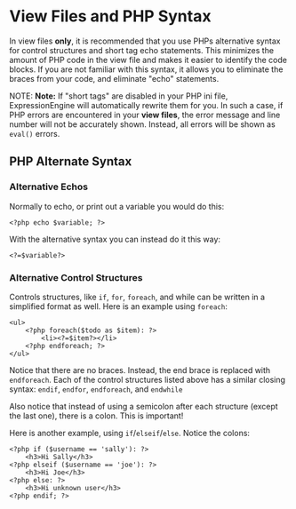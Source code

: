 <!--
    This source file is part of the open source project
    ExpressionEngine User Guide (https://github.com/ExpressionEngine/ExpressionEngine-User-Guide)

    @link      https://expressionengine.com/
    @copyright Copyright (c) 2003-2020, Packet Tide, LLC (https://ellislab.com)
    @license   https://expressionengine.com/license Licensed under Apache License, Version 2.0
-->

# View Files and PHP Syntax

In view files **only**, it is recommended that you use PHPs alternative syntax for control structures and short tag echo statements. This minimizes the amount of PHP code in the view file and makes it easier to identify the code blocks. If you are not familiar with this syntax, it allows you to eliminate the braces from your code, and eliminate "echo" statements.

NOTE: **Note:** If "short tags" are disabled in your PHP ini file, ExpressionEngine will automatically rewrite them for you. In such a case, if PHP errors are encountered in your **view files**, the error message and line number will not be accurately shown. Instead, all errors will be shown as `eval()` errors.

## PHP Alternate Syntax

### Alternative Echos

Normally to echo, or print out a variable you would do this:

    <?php echo $variable; ?>

With the alternative syntax you can instead do it this way:

    <?=$variable?>

### Alternative Control Structures

Controls structures, like `if`, `for`, `foreach`, and while can be written in a simplified format as well. Here is an example using `foreach`:

    <ul>
        <?php foreach($todo as $item): ?>
            <li><?=$item?></li>
        <?php endforeach; ?>
    </ul>

Notice that there are no braces. Instead, the end brace is replaced with `endforeach`. Each of the control structures listed above has a similar closing syntax: `endif`, `endfor`, `endforeach`, and `endwhile`

Also notice that instead of using a semicolon after each structure (except the last one), there is a colon. This is important!

Here is another example, using `if`/`elseif`/`else`. Notice the colons:

    <?php if ($username == 'sally'): ?>
        <h3>Hi Sally</h3>
    <?php elseif ($username == 'joe'): ?>
        <h3>Hi Joe</h3>
    <?php else: ?>
        <h3>Hi unknown user</h3>
    <?php endif; ?>
